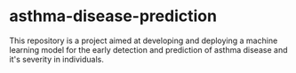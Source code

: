 # asthma-disease-prediction
This repository is a project aimed at developing and deploying a machine learning model for the early detection and prediction of asthma disease and it's severity in individuals.
